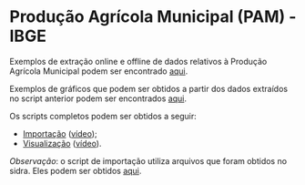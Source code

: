 # Produção Agrícola Municipal (PAM) - IBGE

Exemplos de extração online e offline de dados relativos à Produção Agrícola Municipal podem ser encontrado  [aqui](https://github.com/FundacaoJoaoPinheiro/R/blob/main/Pesquisas%20do%20IBGE/PAM/PAM_importacao.md). 


Exemplos de gráficos que podem ser obtidos a partir dos dados extraídos no script anterior podem ser encontrados [aqui](https://github.com/FundacaoJoaoPinheiro/R/blob/main/Pesquisas%20do%20IBGE/PAM/PAM_visualizacao.md).

Os scripts completos podem ser obtidos a seguir:

  * [Importação](https://github.com/FundacaoJoaoPinheiro/R/blob/main/Pesquisas%20do%20IBGE/PAM/PAM_importacao.R) ([vídeo](https://drive.google.com/file/d/1UIs6Ys1smxbNzVeTGqOup3y1eKhq4Pbm/view?usp=sharing));
  * [Visualização](https://github.com/FundacaoJoaoPinheiro/R/blob/main/Pesquisas%20do%20IBGE/PAM/PAM_visualizacao.R) ([vídeo](https://drive.google.com/file/d/1_iEnnkOnJkH_PGmnrrUkX5_5fR1d3r-5/view?usp=sharing)).

*Observação*: o script de importação utiliza arquivos que foram obtidos no sidra. Eles podem ser obtidos [aqui](https://drive.google.com/file/d/1oP2fNwh_XjzKqgqeei-voXhfEv_3U-az/view?usp=sharing).
